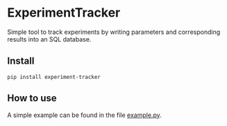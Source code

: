 # ExperimentTracker
Simple tool to track experiments by writing parameters and corresponding results into an SQL database.

## Install
`pip install experiment-tracker`

## How to use
A simple example can be found in the file [example.py](https://github.com/MarkusZopf/ExperimentTracker/blob/master/example.py).
